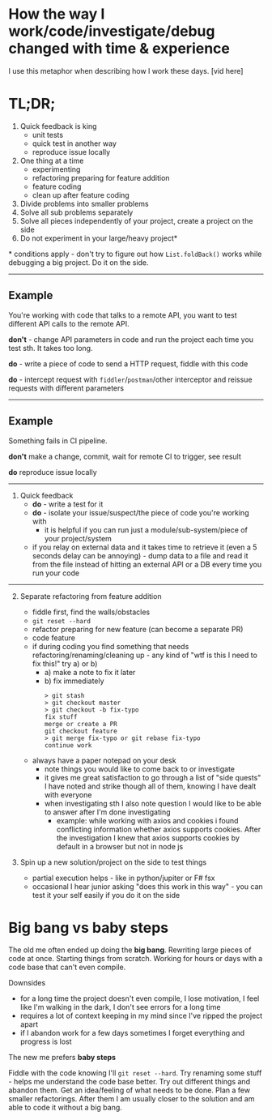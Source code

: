 # How the way I work/code/investigate/debug changed with time & experience

I use this metaphor when describing how I work these days.
[vid here]

# TL;DR;

1. Quick feedback is king
    - unit tests
    - quick test in another way
    - reproduce issue locally
2. One thing at a time
    - experimenting
    - refactoring preparing for feature addition
    - feature coding
    - clean up after feature coding
3. Divide problems into smaller problems
4. Solve all sub problems separately
5. Solve all pieces independently of your project, create a project on the side
6. Do not experiment in your large/heavy project*


\* conditions apply - don't try to figure out how `List.foldBack()` works while debugging a big project. Do it on the side.


---

## Example

You're working with code that talks to a remote API, you want to test different API calls to the remote API.

__don't__ - change API parameters in code and run the project each time you test sth. It takes too long.

__do__ - write a piece of code to send a HTTP request, fiddle with this code

__do__ - intercept request with `fiddler`/`postman`/other interceptor and reissue requests with different parameters

---
## Example
Something fails in CI pipeline.

__don't__ make a change, commit, wait for remote CI to trigger, see result

__do__ reproduce issue locally

---

1. Quick feedback
   - __do__ - write a test for it
   - __do__ - isolate your issue/suspect/the piece of code you're working with
      - it is helpful if you can run just a module/sub-system/piece of your project/system
   - if you relay on external data and it takes time to retrieve it (even a 5 seconds delay can be annoying) - dump data to a file and read it from the file instead of hitting an external API or a DB every time you run your code
---

2. Separate refactoring from feature addition
   - fiddle first, find the walls/obstacles
   - `git reset --hard`
   - refactor preparing for new feature (can become a separate PR)
   - code feature
   - if during coding you find something that needs refactoring/renaming/cleaning up - any kind of "wtf is this I need to fix this!" try a) or b)
      - a) make a note to fix it later
      - b) fix immediately
        ```
        > git stash
        > git checkout master
        > git checkout -b fix-typo
        fix stuff
        merge or create a PR
        git checkout feature
        > git merge fix-typo or git rebase fix-typo
        continue work
        ```
   - always have a paper notepad on your desk
      - note things you would like to come back to or investigate
      - it gives me great satisfaction to go through a list of "side quests" I have noted and strike though all of them, knowing I have dealt with everyone
      - when investigating sth I also note question I would like to be able to answer after I'm done investigating
         - example: while working with axios and cookies i found conflicting information whether axios supports cookies. After the investigation I knew that axios supports cookies by default in a browser but not in node js

5. Spin up a new solution/project on the side to test things
   - partial execution helps - like in python/jupiter or F# fsx
   - occasional I hear junior asking "does this work in this way" - you can test it your self easily if you do it on the side


# Big bang vs baby steps
The old me often ended up doing the __big bang__. Rewriting large pieces of code at once. Starting things from scratch. Working for hours or days with a code base that can't even compile.

Downsides
   - for a long time the project doesn't even compile, I lose motivation, I feel like I'm walking in the dark, I don't see errors for a long time
   - requires a lot of context keeping in my mind since I've ripped the project apart
   - if I abandon work for a few days sometimes I forget everything and progress is lost

The new me prefers __baby steps__

Fiddle with the code knowing I'll `git reset --hard`. Try renaming some stuff - helps me understand the code base better. Try out different things and abandon them. Get an idea/feeling of what needs to be done. Plan a few smaller refactorings. After them I am usually closer to the solution and am able to code it without a big bang.
